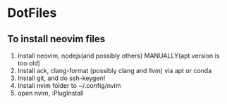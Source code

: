 # DotFiles
## To install neovim files
1. Install neovim, nodejs(and possibly others) MANUALLY(apt version is too old)
2. Install ack, clang-format (possibly clang and llvm) via apt or conda
3. Install git, and do ssh-keygen!
3. Install nvim folder to ~/.config/nvim
4. open nvim, :PlugInstall
